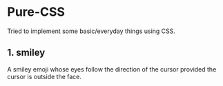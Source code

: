 # Pure-CSS

Tried to implement some basic/everyday things using CSS.

## 1. smiley
A smiley emoji whose eyes follow the direction of the cursor provided the cursor is outside the face.

